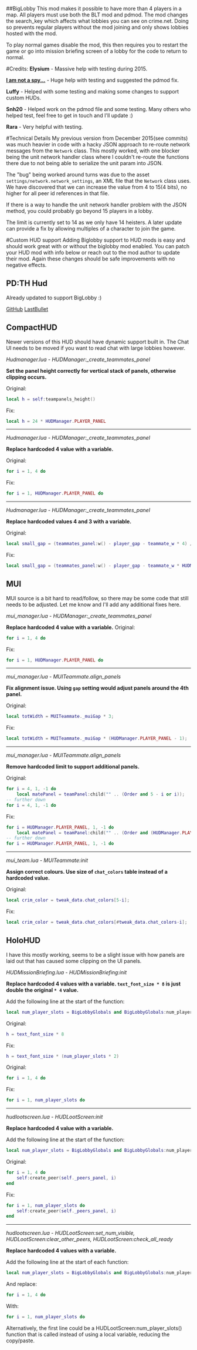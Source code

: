 ##BigLobby
This mod makes it possible to have more than 4 players in a map. All players must use both the BLT mod and pdmod. The mod changes the search_key which affects what lobbies you can see on crime.net. Doing so prevents regular players without the mod joining and only shows lobbies hosted with the mod.

To play normal games disable the mod, this then requires you to restart the game or go into mission briefing screen of a lobby for the code to return to normal.

#Credits:
**Elysium** - Massive help with testing during 2015.

**[I am not a spy...](https://github.com/antonpup)** - Huge help with testing and suggested the pdmod fix.

**Luffy** - Helped with some testing and making some changes to support custom HUDs.

**Snh20** - Helped work on the pdmod file and some testing.
Many others who helped test, feel free to get in touch and I'll update :)

**Rara** - Very helpful with testing.


#Technical Details
My previous version from December 2015(see commits) was much heavier in code with a hacky JSON approach to re-route network messages from the `Network` class. This mostly worked, with one blocker being the unit network handler class where I couldn't re-route the functions there due to not being able to serialize the unit param into JSON.

The "bug" being worked around turns was due to the asset `settings/network.network_settings`, an XML file that the `Network` class uses. We have discovered that we can increase the value from 4 to 15(4 bits), no higher for all peer id references in that file.

If there is a way to handle the unit network handler problem with the JSON method, you could probably go beyond 15 players in a lobby.

The limit is currently set to 14 as we only have 14 heisters. A later update can provide a fix by allowing multiples of a character to join the game.


#Custom HUD support
Adding Biglobby support to HUD mods is easy and should work great with or without the biglobby mod enabled. You can patch your HUD mod with info below or reach out to the mod author to update their mod. Again these changes should be safe improvements with no negative effects.

**PD:TH Hud**
--

Already updated to support BigLobby :)

[GitHub](https://github.com/GreatBigBushyBeard/PAYDAY-2-PDTH-Hud/)
[LastBullet](http://forums.lastbullet.net/mydownloads.php?action=view_down&did=682)

**CompactHUD**
---

Newer versions of this HUD should have dynamic support built in. The Chat UI needs to be moved if you want to read chat with large lobbies however.

*Hudmanager.lua - HUDManager:_create_teammates_panel*

**Set the panel height correctly for vertical stack of panels, otherwise clipping occurs.**

Original:
```LUA
local h = self:teampanels_height()
```

Fix:
```LUA
local h = 24 * HUDManager.PLAYER_PANEL
```

---

*Hudmanager.lua - HUDManager:_create_teammates_panel*

**Replace hardcoded 4 value with a variable.**

Original:
```LUA
for i = 1, 4 do
```

Fix:
```LUA
for i = 1, HUDManager.PLAYER_PANEL do
```

---

*Hudmanager.lua - HUDManager:_create_teammates_panel*

**Replace hardcoded values 4 and 3 with a variable.**

Original:
```LUA
local small_gap = (teammates_panel:w() - player_gap - teammate_w * 4) / 3
```

Fix:
```LUA
local small_gap = (teammates_panel:w() - player_gap - teammate_w * HUDManager.PLAYER_PANEL) / (HUDManager.PLAYER_PANEL - 1)
```


MUI
---

MUI source is a bit hard to read/follow, so there may be some code that still needs to be adjusted. Let me know and I'll add any additional fixes here.

*mui_manager.lua - HUDManager:_create_teammates_panel*

**Replace hardcoded 4 value with a variable.**
Original:
```LUA
for i = 1, 4 do
```

Fix:
```LUA
for i = 1, HUDManager.PLAYER_PANEL do
```

---

*mui_manager.lua - MUITeammate.align_panels*

**Fix alignment issue. Using `gap` setting would adjust panels around the 4th panel.**

Original:
```LUA
local totWidth = MUITeammate._muiGap * 3;
```

Fix:
```LUA
local totWidth = MUITeammate._muiGap * (HUDManager.PLAYER_PANEL - 1);
```

---

*mui_manager.lua - MUITeammate.align_panels*

**Remove hardcoded limit to support additional panels.**

Original:
```LUA
for i = 4, 1, -1 do
    local matePanel = teamPanel:child("" .. (Order and 5 - i or i));
-- further down
for i = 4, 1, -1 do
```

Fix:
```LUA
for i = HUDManager.PLAYER_PANEL, 1, -1 do
    local matePanel = teamPanel:child("" .. (Order and (HUDManager.PLAYER_PANEL + 1) - i or i));
-- further down
for i = HUDManager.PLAYER_PANEL, 1, -1 do
```

---

*mui_team.lua - MUITeammate:init*

**Assign correct colours. Use size of `chat_colors` table instead of a hardcoded value.**

Original:
```LUA
local crim_color = tweak_data.chat_colors[5-i];
```

Fix:
```LUA
local crim_color = tweak_data.chat_colors[#tweak_data.chat_colors-i];
```


HoloHUD
---

I have this mostly working, seems to be a slight issue with how panels are laid out that has caused some clipping on the UI panels.

*HUDMissionBriefing.lua - HUDMissionBriefing:init*

**Replace hardcoded 4 values with a variable. `text_font_size * 8` is just double the original `* 4` value.**

Add the following line at the start of the function:

```LUA
local num_player_slots = BigLobbyGlobals and BigLobbyGlobals:num_player_slots() or 4
```

Original:
```LUA
h = text_font_size * 8
```

Fix:
```LUA
h = text_font_size * (num_player_slots * 2)
```

Original:
```LUA
for i = 1, 4 do
```

Fix:
```LUA
for i = 1, num_player_slots do
```

---

*hudlootscreen.lua - HUDLootScreen:init*

**Replace hardcoded 4 value with a variable.**

Add the following line at the start of the function:

```LUA
local num_player_slots = BigLobbyGlobals and BigLobbyGlobals:num_player_slots() or 4
```

Original:
```LUA
for i = 1, 4 do
    self:create_peer(self._peers_panel, i)
end
```

Fix:
```LUA
for i = 1, num_player_slots do
    self:create_peer(self._peers_panel, i)
end
```

---

*hudlootscreen.lua - HUDLootScreen:set_num_visible, HUDLootScreen:clear_other_peers, HUDLootScreen:check_all_ready*

**Replace hardcoded 4 values with a variable.**

Add the following line at the start of each function:

```LUA
local num_player_slots = BigLobbyGlobals and BigLobbyGlobals:num_player_slots() or 4
```

And replace:
```LUA
for i = 1, 4 do
```

With:
```LUA
for i = 1, num_player_slots do
```

Alternatively, the first line could be a HUDLootScreen:num_player_slots() function that is called instead of using a local variable, reducing the copy/paste.
